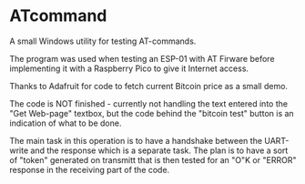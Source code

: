 # ATcommand
A small Windows utility for testing AT-commands.

The program was used when testing an ESP-01 with AT Firware before implementing it with a Raspberry Pico to give it Internet access.

Thanks to Adafruit for code to fetch current Bitcoin price as a small demo.

The code is NOT finished - currently not handling the text entered into the "Get Web-page" textbox, but the code behind the "bitcoin test" button is an indication of what to be done.

The main task in this operation is to have a handshake between the UART-write and the response which is a separate task.
The plan is to have a sort of "token" generated on transmitt that is then tested for an "O"K or "ERROR" response in the receiving part of the code.
